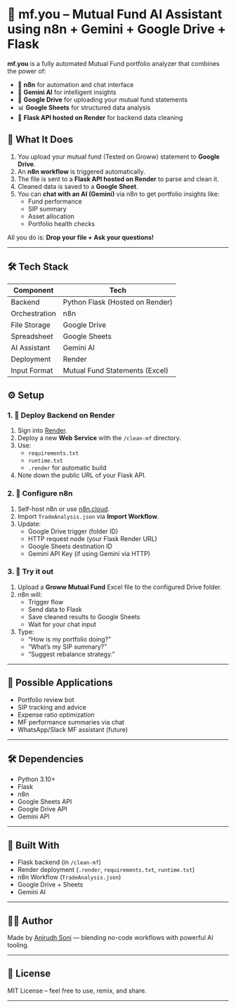 # 🧠 mf.you – Mutual Fund AI Assistant using n8n + Gemini + Google Drive + Flask

**mf.you** is a fully automated Mutual Fund portfolio analyzer that combines the power of:
- 🔁 **n8n** for automation and chat interface
- 🧠 **Gemini AI** for intelligent insights
- 📂 **Google Drive** for uploading your mutual fund statements
- 📊 **Google Sheets** for structured data analysis
- 🔧 **Flask API hosted on Render** for backend data cleaning

## 🚀 What It Does

1. You upload your mutual fund (Tested on Groww) statement to **Google Drive**.
2. An **n8n workflow** is triggered automatically.
3. The file is sent to a **Flask API hosted on Render** to parse and clean it.
4. Cleaned data is saved to a **Google Sheet**.
5. You can **chat with an AI (Gemini)** via n8n to get portfolio insights like:
   - Fund performance
   - SIP summary
   - Asset allocation
   - Portfolio health checks

All you do is: **Drop your file + Ask your questions!**

---

## 🛠️ Tech Stack

| Component | Tech |
|----------|------|
| Backend | Python Flask (Hosted on Render) |
| Orchestration | n8n |
| File Storage | Google Drive |
| Spreadsheet | Google Sheets |
| AI Assistant | Gemini AI |
| Deployment | Render |
| Input Format |  Mutual Fund Statements (Excel) |


## ⚙️ Setup

### 1. 🔧 Deploy Backend on Render

1. Sign into [Render](https://render.com).
2. Deploy a new **Web Service** with the `/clean-mf` directory.
3. Use:
   - `requirements.txt`
   - `runtime.txt`
   - `.render` for automatic build
4. Note down the public URL of your Flask API.

### 2. 🔁 Configure n8n

1. Self-host n8n or use [n8n.cloud](https://n8n.io).
2. Import `TradeAnalysis.json` via **Import Workflow**.
3. Update:
   - Google Drive trigger (folder ID)
   - HTTP request node (your Flask Render URL)
   - Google Sheets destination ID
   - Gemini API Key (if using Gemini via HTTP)

### 3. 🧪 Try it out

1. Upload a **Groww Mutual Fund** Excel file to the configured Drive folder.
2. n8n will:
   - Trigger flow
   - Send data to Flask
   - Save cleaned results to Google Sheets
   - Wait for your chat input
3. Type:  
   - “How is my portfolio doing?”
   - “What’s my SIP summary?”
   - “Suggest rebalance strategy.”

---
## 🔮 Possible Applications

- Portfolio review bot
- SIP tracking and advice
- Expense ratio optimization
- MF performance summaries via chat
- WhatsApp/Slack MF assistant (future)

---

## 🛠️ Dependencies

- Python 3.10+
- Flask
- n8n
- Google Sheets API
- Google Drive API
- Gemini API 

---

## 🤖 Built With

- Flask backend (in `/clean-mf`)
- Render deployment (`.render`, `requirements.txt`, `runtime.txt`)
- n8n Workflow (`TradeAnalysis.json`)
- Google Drive + Sheets
- Gemini AI

---

## 👨‍💻 Author

Made by [Anirudh Soni](https://www.linkedin.com/in/heyanirudh) — blending no-code workflows with powerful AI tooling.

---

## 📝 License

MIT License – feel free to use, remix, and share.

---

